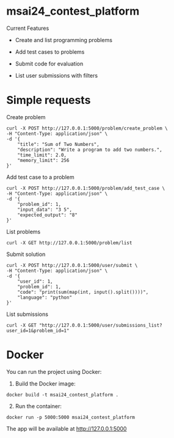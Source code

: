 # msai24_contest_platform
Current Features

* Create and list programming problems

* Add test cases to problems

* Submit code for evaluation

* List user submissions with filters

# Simple requests

Create problem
```
curl -X POST http://127.0.0.1:5000/problem/create_problem \
-H "Content-Type: application/json" \
-d '{
    "title": "Sum of Two Numbers",
    "description": "Write a program to add two numbers.",
    "time_limit": 2.0,
    "memory_limit": 256
}'
```

Add test case to a problem
```
curl -X POST http://127.0.0.1:5000/problem/add_test_case \
-H "Content-Type: application/json" \
-d '{
    "problem_id": 1,
    "input_data": "3 5",
    "expected_output": "8"
}'
```

List problems

`curl -X GET http://127.0.0.1:5000/problem/list`

Submit solution 

```
curl -X POST http://127.0.0.1:5000/user/submit \
-H "Content-Type: application/json" \
-d '{
    "user_id": 1,
    "problem_id": 1,
    "code": "print(sum(map(int, input().split())))",
    "language": "python"
}'
```

List submissions
```
curl -X GET "http://127.0.0.1:5000/user/submissions_list?user_id=1&problem_id=1"
```

# Docker

You can run the project using Docker:

1. Build the Docker image:

```
docker build -t msai24_contest_platform .
```

2. Run the container:

```
docker run -p 5000:5000 msai24_contest_platform
```

The app will be available at http://127.0.0.1:5000